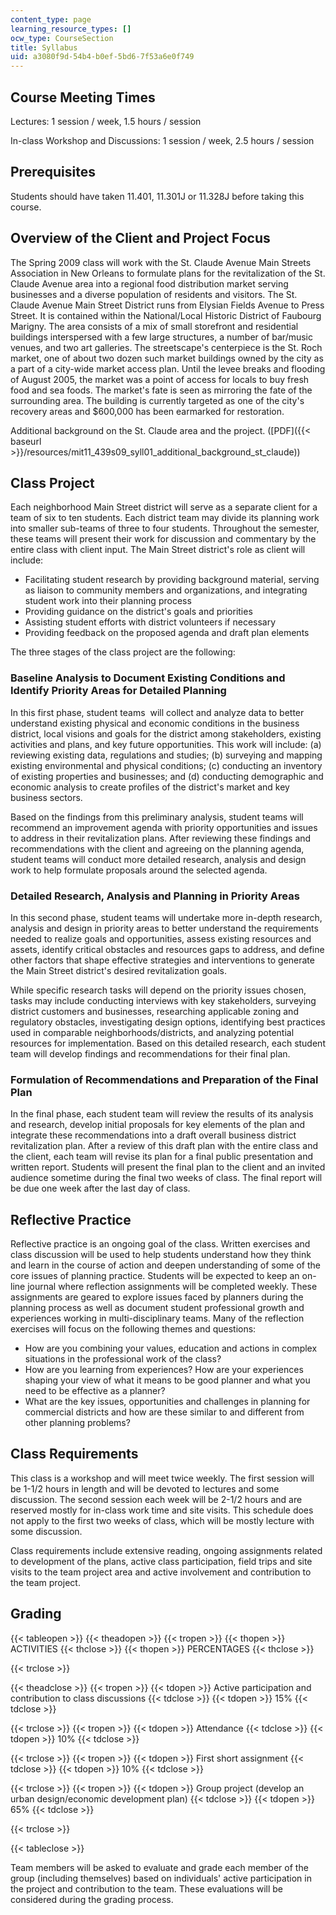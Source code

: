 ```yaml
---
content_type: page
learning_resource_types: []
ocw_type: CourseSection
title: Syllabus
uid: a3080f9d-54b4-b0ef-5bd6-7f53a6e0f749
---
```


Course Meeting Times
--------------------

Lectures: 1 session / week, 1.5 hours / session

In-class Workshop and Discussions: 1 session / week, 2.5 hours / session

Prerequisites
-------------

Students should have taken 11.401, 11.301J or 11.328J before taking this course.

Overview of the Client and Project Focus
----------------------------------------

The Spring 2009 class will work with the St. Claude Avenue Main Streets Association in New Orleans to formulate plans for the revitalization of the St. Claude Avenue area into a regional food distribution market serving businesses and a diverse population of residents and visitors. The St. Claude Avenue Main Street District runs from Elysian Fields Avenue to Press Street. It is contained within the National/Local Historic District of Faubourg Marigny. The area consists of a mix of small storefront and residential buildings interspersed with a few large structures, a number of bar/music venues, and two art galleries. The streetscape's centerpiece is the St. Roch market, one of about two dozen such market buildings owned by the city as a part of a city-wide market access plan. Until the levee breaks and flooding of August 2005, the market was a point of access for locals to buy fresh food and sea foods. The market's fate is seen as mirroring the fate of the surrounding area. The building is currently targeted as one of the city's recovery areas and $600,000 has been earmarked for restoration.

Additional background on the St. Claude area and the project. ([PDF]({{< baseurl >}}/resources/mit11_439s09_syll01_additional_background_st_claude))

Class Project
-------------

Each neighborhood Main Street district will serve as a separate client for a team of six to ten students. Each district team may divide its planning work into smaller sub-teams of three to four students. Throughout the semester, these teams will present their work for discussion and commentary by the entire class with client input. The Main Street district's role as client will include:

*   Facilitating student research by providing background material, serving as liaison to community members and organizations, and integrating student work into their planning process
*   Providing guidance on the district's goals and priorities
*   Assisting student efforts with district volunteers if necessary
*   Providing feedback on the proposed agenda and draft plan elements

The three stages of the class project are the following:

### Baseline Analysis to Document Existing Conditions and Identify Priority Areas for Detailed Planning

In this first phase, student teams  will collect and analyze data to better understand existing physical and economic conditions in the business district, local visions and goals for the district among stakeholders, existing activities and plans, and key future opportunities. This work will include: (a) reviewing existing data, regulations and studies; (b) surveying and mapping existing environmental and physical conditions; (c) conducting an inventory of existing properties and businesses; and (d) conducting demographic and economic analysis to create profiles of the district's market and key business sectors.

Based on the findings from this preliminary analysis, student teams will recommend an improvement agenda with priority opportunities and issues to address in their revitalization plans. After reviewing these findings and recommendations with the client and agreeing on the planning agenda, student teams will conduct more detailed research, analysis and design work to help formulate proposals around the selected agenda.

### Detailed Research, Analysis and Planning in Priority Areas

In this second phase, student teams will undertake more in-depth research, analysis and design in priority areas to better understand the requirements needed to realize goals and opportunities, assess existing resources and assets, identify critical obstacles and resources gaps to address, and define other factors that shape effective strategies and interventions to generate the Main Street district's desired revitalization goals.

While specific research tasks will depend on the priority issues chosen, tasks may include conducting interviews with key stakeholders, surveying district customers and businesses, researching applicable zoning and regulatory obstacles, investigating design options, identifying best practices used in comparable neighborhoods/districts, and analyzing potential resources for implementation. Based on this detailed research, each student team will develop findings and recommendations for their final plan.

### Formulation of Recommendations and Preparation of the Final Plan

In the final phase, each student team will review the results of its analysis and research, develop initial proposals for key elements of the plan and integrate these recommendations into a draft overall business district revitalization plan. After a review of this draft plan with the entire class and the client, each team will revise its plan for a final public presentation and written report. Students will present the final plan to the client and an invited audience sometime during the final two weeks of class. The final report will be due one week after the last day of class.

Reflective Practice
-------------------

Reflective practice is an ongoing goal of the class. Written exercises and class discussion will be used to help students understand how they think and learn in the course of action and deepen understanding of some of the core issues of planning practice. Students will be expected to keep an on-line journal where reflection assignments will be completed weekly. These assignments are geared to explore issues faced by planners during the planning process as well as document student professional growth and experiences working in multi-disciplinary teams. Many of the reflection exercises will focus on the following themes and questions:

*   How are you combining your values, education and actions in complex situations in the professional work of the class?
*   How are you learning from experiences? How are your experiences shaping your view of what it means to be good planner and what you need to be effective as a planner?
*   What are the key issues, opportunities and challenges in planning for commercial districts and how are these similar to and different from other planning problems?

Class Requirements
------------------

This class is a workshop and will meet twice weekly. The first session will be 1-1/2 hours in length and will be devoted to lectures and some discussion. The second session each week will be 2-1/2 hours and are reserved mostly for in-class work time and site visits. This schedule does not apply to the first two weeks of class, which will be mostly lecture with some discussion.

Class requirements include extensive reading, ongoing assignments related to development of the plans, active class participation, field trips and site visits to the team project area and active involvement and contribution to the team project.

Grading
-------

{{< tableopen >}}
{{< theadopen >}}
{{< tropen >}}
{{< thopen >}}
ACTIVITIES
{{< thclose >}}
{{< thopen >}}
PERCENTAGES
{{< thclose >}}

{{< trclose >}}

{{< theadclose >}}
{{< tropen >}}
{{< tdopen >}}
Active participation and contribution to class discussions
{{< tdclose >}}
{{< tdopen >}}
15%
{{< tdclose >}}

{{< trclose >}}
{{< tropen >}}
{{< tdopen >}}
Attendance
{{< tdclose >}}
{{< tdopen >}}
10%
{{< tdclose >}}

{{< trclose >}}
{{< tropen >}}
{{< tdopen >}}
First short assignment
{{< tdclose >}}
{{< tdopen >}}
10%
{{< tdclose >}}

{{< trclose >}}
{{< tropen >}}
{{< tdopen >}}
Group project (develop an urban design/economic development plan)
{{< tdclose >}}
{{< tdopen >}}
65%
{{< tdclose >}}

{{< trclose >}}

{{< tableclose >}}

Team members will be asked to evaluate and grade each member of the group (including themselves) based on individuals' active participation in the project and contribution to the team. These evaluations will be considered during the grading process.
